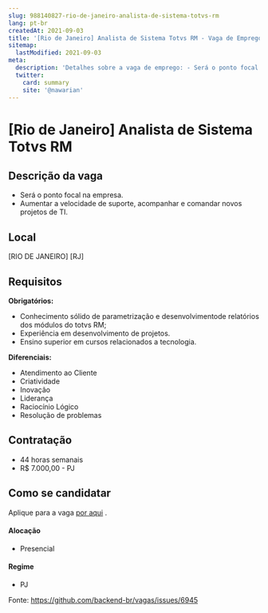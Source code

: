```yaml
---
slug: 988140827-rio-de-janeiro-analista-de-sistema-totvs-rm
lang: pt-br
createdAt: 2021-09-03
title: '[Rio de Janeiro] Analista de Sistema Totvs RM - Vaga de Emprego'
sitemap:
  lastModified: 2021-09-03
meta:
  description: 'Detalhes sobre a vaga de emprego: - Será o ponto focal na empresa. - Aumentar a velocidade de suporte, acompanhar e comandar novos projetos de TI.'
  twitter:
    card: summary
    site: '@nawarian'
---
```


# [Rio de Janeiro] Analista de Sistema Totvs RM

## Descrição da vaga

- Será o ponto focal na empresa.
- Aumentar a velocidade de suporte, acompanhar e comandar novos projetos de TI. 

## Local

[RIO DE JANEIRO] [RJ]

## Requisitos

**Obrigatórios:**

- Conhecimento sólido de parametrização e desenvolvimentode relatórios dos módulos do totvs RM;
- Experiência em desenvolvimento de projetos.
- Ensino superior em cursos relacionados a tecnologia.

**Diferenciais:**
- Atendimento ao Cliente
- Criatividade
- Inovação 
- Liderança
- Raciocínio Lógico
- Resolução de problemas

## Contratação

- 44 horas semanais 
- R$ 7.000,00 - PJ

## Como se candidatar

Aplique para a vaga [por aqui](https://www.careers-page.com/novare-rh/job/R374VX) .

#### Alocação
- Presencial

#### Regime
- PJ

Fonte: https://github.com/backend-br/vagas/issues/6945